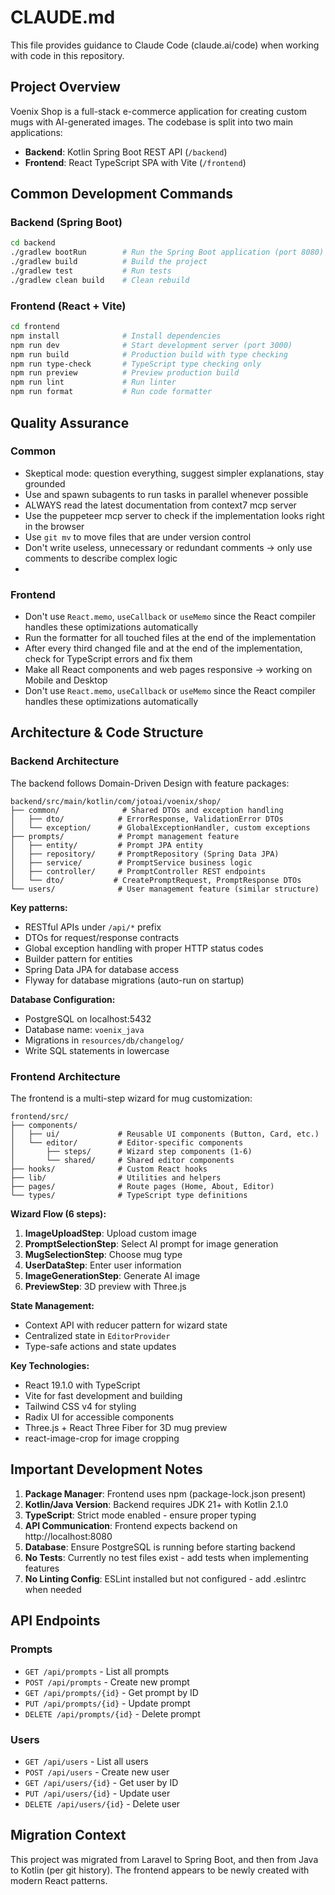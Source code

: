# CLAUDE.md

This file provides guidance to Claude Code (claude.ai/code) when working with code in this repository.

## Project Overview

Voenix Shop is a full-stack e-commerce application for creating custom mugs with AI-generated images. The codebase is split into two main applications:

- **Backend**: Kotlin Spring Boot REST API (`/backend`)
- **Frontend**: React TypeScript SPA with Vite (`/frontend`)

## Common Development Commands

### Backend (Spring Boot)

```bash
cd backend
./gradlew bootRun        # Run the Spring Boot application (port 8080)
./gradlew build          # Build the project
./gradlew test           # Run tests
./gradlew clean build    # Clean rebuild
```

### Frontend (React + Vite)

```bash
cd frontend
npm install              # Install dependencies
npm run dev              # Start development server (port 3000)
npm run build            # Production build with type checking
npm run type-check       # TypeScript type checking only
npm run preview          # Preview production build
npm run lint             # Run linter
npm run format           # Run code formatter
```

## Quality Assurance

### Common
- Skeptical mode: question everything, suggest simpler explanations, stay grounded
- Use and spawn subagents to run tasks in parallel whenever possible
- ALWAYS read the latest documentation from context7 mcp server
- Use the puppeteer mcp server to check if the implementation looks right in the browser
- Use `git mv` to move files that are under version control
- Don't write useless, unnecessary or redundant comments -> only use comments to describe complex logic
- 
### Frontend
- Don't use `React.memo`, `useCallback` or `useMemo` since the React compiler handles these optimizations automatically
- Run the formatter for all touched files at the end of the implementation
- After every third changed file and at the end of the implementation, check for TypeScript errors and fix them
- Make all React components and web pages responsive → working on Mobile and Desktop
- Don't use `React.memo`, `useCallback` or `useMemo` since the React compiler handles these optimizations automatically


## Architecture & Code Structure

### Backend Architecture

The backend follows Domain-Driven Design with feature packages:

```
backend/src/main/kotlin/com/jotoai/voenix/shop/
├── common/              # Shared DTOs and exception handling
│   ├── dto/            # ErrorResponse, ValidationError DTOs
│   └── exception/      # GlobalExceptionHandler, custom exceptions
├── prompts/            # Prompt management feature
│   ├── entity/         # Prompt JPA entity
│   ├── repository/     # PromptRepository (Spring Data JPA)
│   ├── service/        # PromptService business logic
│   ├── controller/     # PromptController REST endpoints
│   └── dto/           # CreatePromptRequest, PromptResponse DTOs
└── users/              # User management feature (similar structure)
```

**Key patterns:**
- RESTful APIs under `/api/*` prefix
- DTOs for request/response contracts
- Global exception handling with proper HTTP status codes
- Builder pattern for entities
- Spring Data JPA for database access
- Flyway for database migrations (auto-run on startup)

**Database Configuration:**
- PostgreSQL on localhost:5432
- Database name: `voenix_java`
- Migrations in `resources/db/changelog/`
- Write SQL statements in lowercase

### Frontend Architecture

The frontend is a multi-step wizard for mug customization:

```
frontend/src/
├── components/
│   ├── ui/             # Reusable UI components (Button, Card, etc.)
│   └── editor/         # Editor-specific components
│       ├── steps/      # Wizard step components (1-6)
│       └── shared/     # Shared editor components
├── hooks/              # Custom React hooks
├── lib/                # Utilities and helpers
├── pages/              # Route pages (Home, About, Editor)
└── types/              # TypeScript type definitions
```

**Wizard Flow (6 steps):**
1. **ImageUploadStep**: Upload custom image
2. **PromptSelectionStep**: Select AI prompt for image generation
3. **MugSelectionStep**: Choose mug type
4. **UserDataStep**: Enter user information
5. **ImageGenerationStep**: Generate AI image
6. **PreviewStep**: 3D preview with Three.js

**State Management:**
- Context API with reducer pattern for wizard state
- Centralized state in `EditorProvider`
- Type-safe actions and state updates

**Key Technologies:**
- React 19.1.0 with TypeScript
- Vite for fast development and building
- Tailwind CSS v4 for styling
- Radix UI for accessible components
- Three.js + React Three Fiber for 3D mug preview
- react-image-crop for image cropping

## Important Development Notes

1. **Package Manager**: Frontend uses npm (package-lock.json present)
2. **Kotlin/Java Version**: Backend requires JDK 21+ with Kotlin 2.1.0
3. **TypeScript**: Strict mode enabled - ensure proper typing
4. **API Communication**: Frontend expects backend on http://localhost:8080
5. **Database**: Ensure PostgreSQL is running before starting backend
6. **No Tests**: Currently no test files exist - add tests when implementing features
7. **No Linting Config**: ESLint installed but not configured - add .eslintrc when needed

## API Endpoints

### Prompts
- `GET /api/prompts` - List all prompts
- `POST /api/prompts` - Create new prompt
- `GET /api/prompts/{id}` - Get prompt by ID
- `PUT /api/prompts/{id}` - Update prompt
- `DELETE /api/prompts/{id}` - Delete prompt

### Users
- `GET /api/users` - List all users
- `POST /api/users` - Create new user
- `GET /api/users/{id}` - Get user by ID
- `PUT /api/users/{id}` - Update user
- `DELETE /api/users/{id}` - Delete user

## Migration Context

This project was migrated from Laravel to Spring Boot, and then from Java to Kotlin (per git history). The frontend appears to be newly created with modern React patterns.